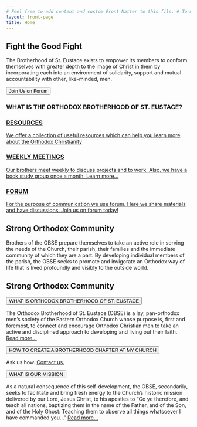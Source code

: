 ```yaml
--- 
# Feel free to add content and custom Front Matter to this file. # To modify the layout, see https://jekyllrb.com/docs/themes/#overriding-theme-defaults 
layout: front-page 
title: Home
---
```


<main>
	<!-- Hero Call-to-Action -->
	<div class="primary-call-to-action-wrapper">
		<div class="primary-call-to-action">
			<div class="hero-call-to-action-container">
				<div id="image-01" class="call-to-action-image"></div>
				<div class="call-to-action-textbox-wrapper black">
					<div class="call-to-action-textbox">
						<div class="nav-spacer"></div>
						<h2 class="call-to-action-heading">Fight the Good Fight</h2>
						<p class="call-to-action-text">The Brotherhood of St. Eustace exists to empower its members to conform themselves with greater depth to the image of Christ in them by incorporating each into an environment of solidarity, support and mutual accountability with other, like-minded, men.</p>
						<div class="full-width flex-row justify-start">
							<a href="https://medium.com/@nikita.a.novik/aeroaquaponic-a-ux-case-study-f4706eddd626" target="_blank">
								<button class="call-to-action-button black">Join Us on Forum</button>
							</a>
						</div>
					</div>
				</div>
			</div>
		</div>
		<!-- Devider -->
		<div class="call-to-action-divider">
			<h3>
			WHAT IS THE ORTHODOX BROTHERHOOD OF ST. EUSTACE?
		</h3> </div>
	</div>
	<!-- Cards -->
	<div class="front-page-card-area">
		<div class="front-page-card-wrapper">
			<div class="front-page-card-container">
				<a href="https://steustace.com/resources/">
					<div class="front-page-card">
						<div class="front-page-card-image image-1"> </div>
						<div class="front-page-card-textbox-wrapper">
							<div class="front-page-card-textbox">
								<h3 class="front-page-card-title">RESOURCES</h3>
								<div class="front-page-card-text">
									<p>We offer a collection of useful resources which can help you learn more about the Orthodox Christianity</p>
								</div>
							</div>
						</div>
					</div>
				</a>
			</div>
			<div class="front-page-card-container">
				<a href="https://steustace.com/weekly-meetings/">
					<div class="front-page-card">
						<div class="front-page-card-image image-2"> </div>
						<div class="front-page-card-textbox-wrapper">
							<div class="front-page-card-textbox">
								<h3 class="front-page-card-title">WEEKLY MEETINGS</h3>
								<div class="front-page-card-text">
									<p>Our brothers meet weekly to discuss projects and to work. Also, we have a book study group once a month. Learn more...</p>
								</div>
							</div>
						</div>
					</div>
				</a>
			</div>
      <div class="front-page-card-container">
				<a href="https://steustace.com/weekly-meetings/">
					<div class="front-page-card">
						<div class="front-page-card-image image-3"> </div>
						<div class="front-page-card-textbox-wrapper">
							<div class="front-page-card-textbox">
								<h3 class="front-page-card-title">FORUM</h3>
								<div class="front-page-card-text">
									<p>For the purpose of communication we use forum. Here we share materials and have discussions. Join us on forum today!</p>
								</div>
							</div>
						</div>
					</div>
				</a>
			</div>
			</div>
		</div>
		<!-- Spacer -->
		<div class="five-spacer"></div>
		<!-- Strong Orthodox Community -->
		<div class="custom-call-to-action">
			<div class="call-to-action-container secondary">
				<div class="call-to-action-textbox-wrapper">
					<div class="call-to-action-textbox">
						<h2 class="call-to-action-heading">Strong Orthodox Community</h2>
						<p class="call-to-action-text">Brothers of the OBSE prepare themselves to take an active role in serving the needs of the Church, their parish, their families and the immediate community of which they are a part. By developing individual members of the parish, the OBSE seeks to promote and invigorate an Orthodox way of life that is lived profoundly and visibly to the outside world.</p>
					</div>
				</div>
				<div id="image-01" class="call-to-action-image"></div>
			</div>
		</div>
		<!-- Spacer -->
		<div class="double-spacer"></div>
				<!-- Strong Orthodox Community -->
		<div class="custom-call-to-action">
			<div class="call-to-action-container secondary">
							<div id="image-01" class="call-to-action-image"></div>
				<div class="call-to-action-textbox-wrapper">
					<div class="call-to-action-textbox">
						<h2 class="call-to-action-heading">Strong Orthodox Community</h2>
						<button type="button" class="collapsible"><i class="fa fa-angle-down"></i><div class="read-more-text">WHAT IS ORTHODOX BROTHERHOOD OF ST. EUSTACE</div></button>
	<div class="content">
	<p>The Orthodox Brotherhood of St. Eustace (OBSE) is a lay, pan-orthodox men’s society of the Eastern Orthodox Church whose purpose is, first and foremost, to connect and encourage Orthodox Christian men to take an active and disciplined approach to developing and living out their faith. <a href="https://steustace.com/mission-statement/">Read more...</a></p>
	</div>
	<button type="button" class="collapsible"><i class="fa fa-angle-down"></i><div class="read-more-text">HOW TO CREATE A BROTHERHOOD CHAPTER AT MY CHURCH</div></button>
	<div class="content">
	<p>Ask us how. <a href="https://steustace.com/contact-us/">Contact us.</a></p>
	</div>
	<button type="button" class="collapsible"><i class="fa fa-angle-down"></i><div class="read-more-text">WHAT IS OUR MISSION</div></button>
	<div class="content">
	<p>As a natural consequence of this self-development, the OBSE, secondarily, seeks to facilitate and bring fresh energy to the Church’s historic mission delivered by our Lord, Jesus Christ, to his apostles to “Go ye therefore, and teach all nations, baptizing them in the name of the Father, and of the Son, and of the Holy Ghost: Teaching them to observe all things whatsoever I have commanded you…” <a href="https://steustace.com/mission-statement/">Read more...</a></p>
	</div>
				</div>
				</div>
			</div>
		</div>
		<!-- Spacer -->
		<div class="double-spacer"></div>
</main>

